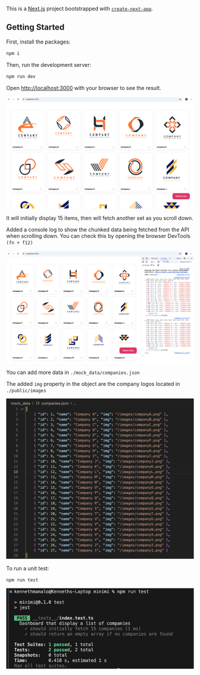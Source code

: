 This is a [Next.js](https://nextjs.org/) project bootstrapped with [`create-next-app`](https://github.com/vercel/next.js/tree/canary/packages/create-next-app).

## Getting Started

First, install the packages:

```bash
npm i
```

Then, run the development server:

```bash
npm run dev
```

Open [http://localhost:3000](http://localhost:3000) with your browser to see the result.

![Dashboard](./public/Dashboard.png)

It will initially display 15 items, then will fetch another set as you scroll down.

Added a console log to show the chunked data being fetched from the API when scrolling down. You can check this by opening the browser DevTools `(fn + f12)`

![Fetch Log](./public/ConsoleFetch.png)

You can add more data in `./mock_data/companies.json`

The added `img` property in the object are the company logos located in `./public/images` 

![Mock Data](./public/MockData.png)

To run a unit test:

```bash
npm run test
```
![Unit Test](./public/UnitTest.png)